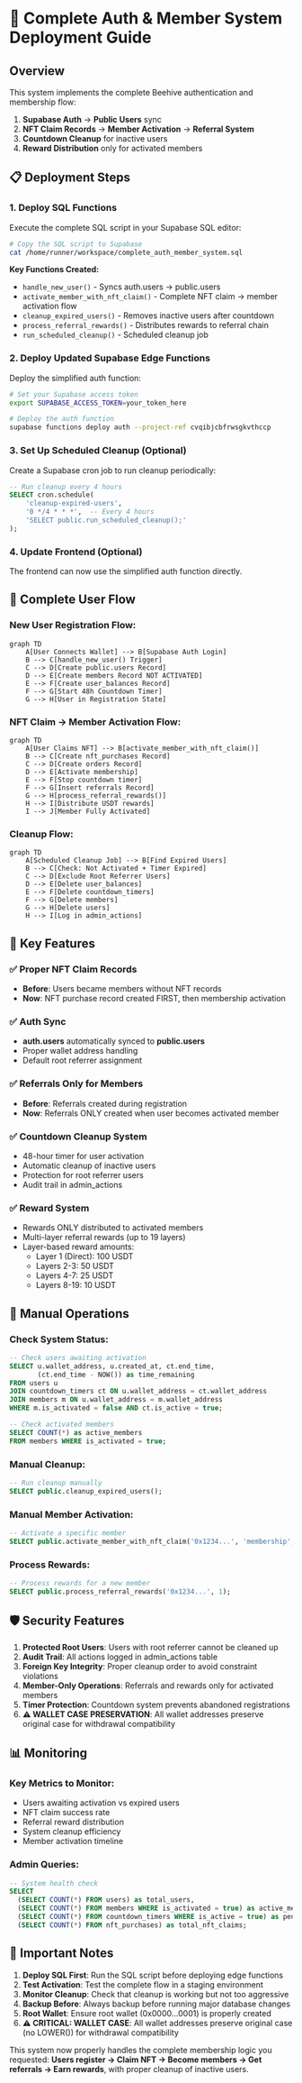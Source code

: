 # 🚀 Complete Auth & Member System Deployment Guide

## Overview
This system implements the complete Beehive authentication and membership flow:
1. **Supabase Auth** → **Public Users** sync
2. **NFT Claim Records** → **Member Activation** → **Referral System**
3. **Countdown Cleanup** for inactive users
4. **Reward Distribution** only for activated members

## 📋 Deployment Steps

### 1. Deploy SQL Functions
Execute the complete SQL script in your Supabase SQL editor:

```bash
# Copy the SQL script to Supabase
cat /home/runner/workspace/complete_auth_member_system.sql
```

**Key Functions Created:**
- `handle_new_user()` - Syncs auth.users → public.users
- `activate_member_with_nft_claim()` - Complete NFT claim → member activation flow  
- `cleanup_expired_users()` - Removes inactive users after countdown
- `process_referral_rewards()` - Distributes rewards to referral chain
- `run_scheduled_cleanup()` - Scheduled cleanup job

### 2. Deploy Updated Supabase Edge Functions
Deploy the simplified auth function:

```bash
# Set your Supabase access token
export SUPABASE_ACCESS_TOKEN=your_token_here

# Deploy the auth function
supabase functions deploy auth --project-ref cvqibjcbfrwsgkvthccp
```

### 3. Set Up Scheduled Cleanup (Optional)
Create a Supabase cron job to run cleanup periodically:

```sql
-- Run cleanup every 4 hours
SELECT cron.schedule(
    'cleanup-expired-users',
    '0 */4 * * *',  -- Every 4 hours
    'SELECT public.run_scheduled_cleanup();'
);
```

### 4. Update Frontend (Optional)
The frontend can now use the simplified auth function directly.

## 🔄 Complete User Flow

### New User Registration Flow:
```mermaid
graph TD
    A[User Connects Wallet] --> B[Supabase Auth Login]
    B --> C[handle_new_user() Trigger]
    C --> D[Create public.users Record]
    D --> E[Create members Record NOT ACTIVATED]
    E --> F[Create user_balances Record]  
    F --> G[Start 48h Countdown Timer]
    G --> H[User in Registration State]
```

### NFT Claim → Member Activation Flow:
```mermaid
graph TD
    A[User Claims NFT] --> B[activate_member_with_nft_claim()]
    B --> C[Create nft_purchases Record]
    C --> D[Create orders Record] 
    D --> E[Activate membership]
    E --> F[Stop countdown timer]
    F --> G[Insert referrals Record]
    G --> H[process_referral_rewards()]
    H --> I[Distribute USDT rewards]
    I --> J[Member Fully Activated]
```

### Cleanup Flow:
```mermaid
graph TD
    A[Scheduled Cleanup Job] --> B[Find Expired Users]
    B --> C[Check: Not Activated + Timer Expired]
    C --> D[Exclude Root Referrer Users]
    D --> E[Delete user_balances]
    E --> F[Delete countdown_timers]
    F --> G[Delete members]
    G --> H[Delete users]
    H --> I[Log in admin_actions]
```

## 🎯 Key Features

### ✅ Proper NFT Claim Records
- **Before**: Users became members without NFT records
- **Now**: NFT purchase record created FIRST, then membership activation

### ✅ Auth Sync
- **auth.users** automatically synced to **public.users**
- Proper wallet address handling
- Default root referrer assignment

### ✅ Referrals Only for Members  
- **Before**: Referrals created during registration
- **Now**: Referrals ONLY created when user becomes activated member

### ✅ Countdown Cleanup System
- 48-hour timer for user activation
- Automatic cleanup of inactive users
- Protection for root referrer users
- Audit trail in admin_actions

### ✅ Reward System
- Rewards ONLY distributed to activated members
- Multi-layer referral rewards (up to 19 layers)
- Layer-based reward amounts:
  - Layer 1 (Direct): 100 USDT
  - Layers 2-3: 50 USDT
  - Layers 4-7: 25 USDT  
  - Layers 8-19: 10 USDT

## 🔧 Manual Operations

### Check System Status:
```sql
-- Check users awaiting activation
SELECT u.wallet_address, u.created_at, ct.end_time, 
       (ct.end_time - NOW()) as time_remaining
FROM users u 
JOIN countdown_timers ct ON u.wallet_address = ct.wallet_address
JOIN members m ON u.wallet_address = m.wallet_address
WHERE m.is_activated = false AND ct.is_active = true;

-- Check activated members
SELECT COUNT(*) as active_members 
FROM members WHERE is_activated = true;
```

### Manual Cleanup:
```sql
-- Run cleanup manually
SELECT public.cleanup_expired_users();
```

### Manual Member Activation:
```sql
-- Activate a specific member
SELECT public.activate_member_with_nft_claim('0x1234...', 'membership', 'manual_activation');
```

### Process Rewards:
```sql
-- Process rewards for a new member
SELECT public.process_referral_rewards('0x1234...', 1);
```

## 🛡️ Security Features

1. **Protected Root Users**: Users with root referrer cannot be cleaned up
2. **Audit Trail**: All actions logged in admin_actions table
3. **Foreign Key Integrity**: Proper cleanup order to avoid constraint violations  
4. **Member-Only Operations**: Referrals and rewards only for activated members
5. **Timer Protection**: Countdown system prevents abandoned registrations
6. **⚠️ WALLET CASE PRESERVATION**: All wallet addresses preserve original case for withdrawal compatibility

## 📊 Monitoring

### Key Metrics to Monitor:
- Users awaiting activation vs expired users
- NFT claim success rate  
- Referral reward distribution
- System cleanup efficiency
- Member activation timeline

### Admin Queries:
```sql
-- System health check
SELECT 
  (SELECT COUNT(*) FROM users) as total_users,
  (SELECT COUNT(*) FROM members WHERE is_activated = true) as active_members,
  (SELECT COUNT(*) FROM countdown_timers WHERE is_active = true) as pending_activations,
  (SELECT COUNT(*) FROM nft_purchases) as total_nft_claims;
```

## 🚨 Important Notes

1. **Deploy SQL First**: Run the SQL script before deploying edge functions
2. **Test Activation**: Test the complete flow in a staging environment
3. **Monitor Cleanup**: Check that cleanup is working but not too aggressive
4. **Backup Before**: Always backup before running major database changes
5. **Root Wallet**: Ensure root wallet (0x0000...0001) is properly created
6. **⚠️ CRITICAL: WALLET CASE**: All wallet addresses preserve original case (no LOWER()) for withdrawal compatibility

This system now properly handles the complete membership logic you requested: **Users register → Claim NFT → Become members → Get referrals → Earn rewards**, with proper cleanup of inactive users.